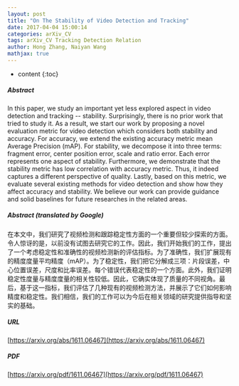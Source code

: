 ```yaml
---
layout: post
title: "On The Stability of Video Detection and Tracking"
date: 2017-04-04 15:00:14
categories: arXiv_CV
tags: arXiv_CV Tracking Detection Relation
author: Hong Zhang, Naiyan Wang
mathjax: true
---
```


* content
{:toc}

##### Abstract
In this paper, we study an important yet less explored aspect in video detection and tracking -- stability. Surprisingly, there is no prior work that tried to study it. As a result, we start our work by proposing a novel evaluation metric for video detection which considers both stability and accuracy. For accuracy, we extend the existing accuracy metric mean Average Precision (mAP). For stability, we decompose it into three terms: fragment error, center position error, scale and ratio error. Each error represents one aspect of stability. Furthermore, we demonstrate that the stability metric has low correlation with accuracy metric. Thus, it indeed captures a different perspective of quality. Lastly, based on this metric, we evaluate several existing methods for video detection and show how they affect accuracy and stability. We believe our work can provide guidance and solid baselines for future researches in the related areas.

##### Abstract (translated by Google)
在本文中，我们研究了视频检测和跟踪稳定性方面的一个重要但较少探索的方面。令人惊讶的是，以前没有试图去研究它的工作。因此，我们开始我们的工作，提出了一个考虑稳定性和准确性的视频检测新的评估指标。为了准确性，我们扩展现有的精度度量平均精度（mAP）。为了稳定性，我们把它分解成三项：片段误差，中心位置误差，尺度和比率误差。每个错误代表稳定性的一个方面。此外，我们证明稳定性度量与精度度量的相关性较低。因此，它确实体现了质量的不同视角。最后，基于这一指标，我们评估了几种现有的视频检测方法，并展示了它们如何影响精度和稳定性。我们相信，我们的工作可以为今后在相关领域的研究提供指导和坚实的基础。

##### URL
[https://arxiv.org/abs/1611.06467](https://arxiv.org/abs/1611.06467)

##### PDF
[https://arxiv.org/pdf/1611.06467](https://arxiv.org/pdf/1611.06467)

